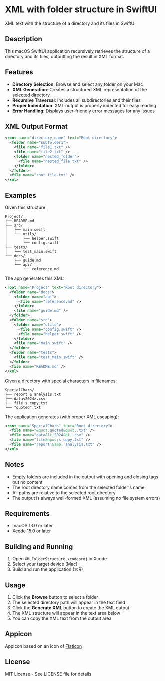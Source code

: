# XML with folder structure in SwiftUI
XML text with the structure of a directory and its files in SwiftUI

## Description

This macOS SwiftUI application recursively retrieves the structure of a directory and its files, outputting the result in XML format.

## Features

- **Directory Selection**: Browse and select any folder on your Mac
- **XML Generation**: Creates a structured XML representation of the selected directory
- **Recursive Traversal**: Includes all subdirectories and their files
- **Proper Indentation**: XML output is properly indented for easy reading
- **Error Handling**: Displays user-friendly error messages for any issues

## XML Output Format

```xml
<root name="directory_name" text="Root directory">
  <folder name="subfolder1">
    <file name="file1.txt" />
    <file name="file2.txt" />
    <folder name="nested_folder">
      <file name="nested_file.txt" />
    </folder>
  </folder>
  <file name="root_file.txt" />
</xml>
```

## Examples

Given this structure:

```
Project/
├── README.md
├── src/
│   ├── main.swift
│   └── utils/
│       ├── helper.swift
│       └── config.swift
├── tests/
│   └── test_main.swift
└── docs/
    ├── guide.md
    └── api/
        └── reference.md
```

The app generates this XML:

```xml
<root name="Project" text="Root directory">
  <folder name="docs">
    <folder name="api">
      <file name="reference.md" />
    </folder>
    <file name="guide.md" />
  </folder>
  <folder name="src">
    <folder name="utils">
      <file name="config.swift" />
      <file name="helper.swift" />
    </folder>
    <file name="main.swift" />
  </folder>
  <folder name="tests">
    <file name="test_main.swift" />
  </folder>
  <file name="README.md" />
</xml>
```

Given a directory with special characters in filenames:

```
SpecialChars/
├── report & analysis.txt
├── data<2024>.csv
├── file's copy.txt
└── "quoted".txt
```

The application generates (with proper XML escaping):

```xml
<root name="SpecialChars" text="Root directory">
  <file name="&quot;quoted&quot;.txt" />
  <file name="data&lt;2024&gt;.csv" />
  <file name="file&apos;s copy.txt" />
  <file name="report &amp; analysis.txt" />
</xml>
```

## Notes

- Empty folders are included in the output with opening and closing tags but no content
- The root directory name comes from the selected folder's name
- All paths are relative to the selected root directory
- The output is always well-formed XML (assuming no file system errors)

## Requirements

- macOS 13.0 or later
- Xcode 15.0 or later

## Building and Running

1. Open `XMLFolderStructure.xcodeproj` in Xcode
2. Select your target device (Mac)
3. Build and run the application (⌘R)

## Usage

1. Click the **Browse** button to select a folder
2. The selected directory path will appear in the text field
3. Click the **Generate XML** button to create the XML output
4. The XML structure will appear in the text area below
5. You can copy the XML text from the output area

## Appicon

Appicon based on an icon of [Flaticon](https://www.flaticon.com/free-icons/files-and-folders)

## License

MIT License - See LICENSE file for details
